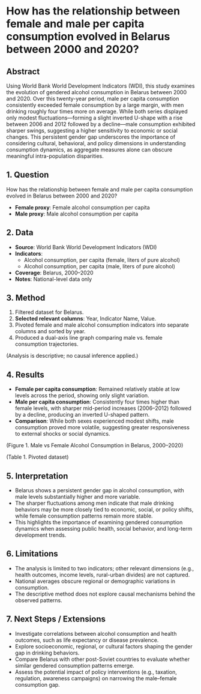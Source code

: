 # How has the relationship between female and male per capita consumption evolved in Belarus between 2000 and 2020?

## Abstract

Using World Bank World Development Indicators (WDI), this study examines the evolution of gendered alcohol consumption in Belarus between 2000 and 2020. Over this twenty-year period, male per capita consumption consistently exceeded female consumption by a large margin, with men drinking roughly four times more on average. While both series displayed only modest fluctuations—forming a slight inverted U-shape with a rise between 2006 and 2012 followed by a decline—male consumption exhibited sharper swings, suggesting a higher sensitivity to economic or social changes. This persistent gender gap underscores the importance of considering cultural, behavioral, and policy dimensions in understanding consumption dynamics, as aggregate measures alone can obscure meaningful intra-population disparities.

## 1. Question

How has the relationship between female and male per capita consumption evolved in Belarus between 2000 and 2020?

- **Female proxy**: Female alcohol consumption per capita
- **Male proxy**: Male alcohol consumption per capita

## 2. Data

- **Source**: World Bank World Development Indicators (WDI)
- **Indicators**:
  - Alcohol consumption, per capita (female, liters of pure alcohol)
  - Alcohol consumption, per capita (male, liters of pure alcohol)
- **Coverage**: Belarus, 2000–2020
- **Notes**: National-level data only

## 3. Method

1. Filtered dataset for Belarus.
2. **Selected relevant columns**: Year, Indicator Name, Value.
3. Pivoted female and male alcohol consumption indicators into separate columns and sorted by year.
4. Produced a dual-axis line graph comparing male vs. female consumption trajectories.

(Analysis is descriptive; no causal inference applied.)

## 4. Results

- **Female per capita consumption**: Remained relatively stable at low levels across the period, showing only slight variation.
- **Male per capita consumption**: Consistently four times higher than female levels, with sharper mid-period increases (2006–2012) followed by a decline, producing an inverted U-shaped pattern.
- **Comparison**: While both sexes experienced modest shifts, male consumption proved more volatile, suggesting greater responsiveness to external shocks or social dynamics.

(Figure 1. Male vs Female Alcohol Consumption in Belarus, 2000–2020)

(Table 1. Pivoted dataset)

## 5. Interpretation

- Belarus shows a persistent gender gap in alcohol consumption, with male levels substantially higher and more variable.
- The sharper fluctuations among men indicate that male drinking behaviors may be more closely tied to economic, social, or policy shifts, while female consumption patterns remain more stable.
- This highlights the importance of examining gendered consumption dynamics when assessing public health, social behavior, and long-term development trends.

## 6. Limitations

- The analysis is limited to two indicators; other relevant dimensions (e.g., health outcomes, income levels, rural-urban divides) are not captured.
- National averages obscure regional or demographic variations in consumption.
- The descriptive method does not explore causal mechanisms behind the observed patterns.

## 7. Next Steps / Extensions

- Investigate correlations between alcohol consumption and health outcomes, such as life expectancy or disease prevalence.
- Explore socioeconomic, regional, or cultural factors shaping the gender gap in drinking behaviors.
- Compare Belarus with other post-Soviet countries to evaluate whether similar gendered consumption patterns emerge.
- Assess the potential impact of policy interventions (e.g., taxation, regulation, awareness campaigns) on narrowing the male–female consumption gap.
